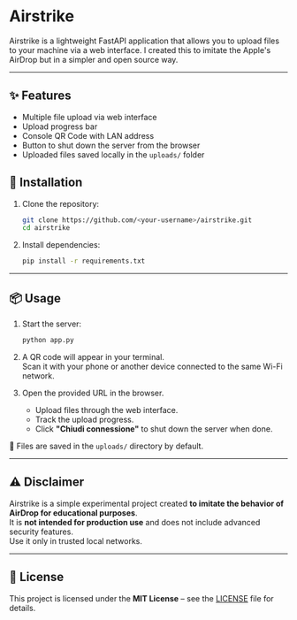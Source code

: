 # Airstrike
Airstrike is a lightweight FastAPI application that allows you to upload files to your machine via a web interface. 
I created this to imitate the Apple's AirDrop but in a simpler and open source way.

---

## ✨ Features
- Multiple file upload via web interface  
- Upload progress bar  
- Console QR Code with LAN address  
- Button to shut down the server from the browser  
- Uploaded files saved locally in the `uploads/` folder  

## 🚀 Installation

1. Clone the repository:
   ```bash
   git clone https://github.com/<your-username>/airstrike.git
   cd airstrike
   ```

2. Install dependencies:
   ```bash
   pip install -r requirements.txt
   ```

---

## 📦 Usage

1. Start the server:
   ```bash
   python app.py
   ```

2. A QR code will appear in your terminal.  
   Scan it with your phone or another device connected to the same Wi-Fi network.

3. Open the provided URL in the browser.  
   - Upload files through the web interface.  
   - Track the upload progress.  
   - Click **"Chiudi connessione"** to shut down the server when done.

📂 Files are saved in the `uploads/` directory by default.

---

## ⚠️ Disclaimer

Airstrike is a simple experimental project created **to imitate the behavior of AirDrop for educational purposes**.  
It is **not intended for production use** and does not include advanced security features.  
Use it only in trusted local networks.

---

## 📄 License

This project is licensed under the **MIT License** – see the [LICENSE](LICENSE) file for details.
